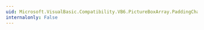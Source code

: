 ```yaml
---
uid: Microsoft.VisualBasic.Compatibility.VB6.PictureBoxArray.PaddingChanged
internalonly: False
---
```

